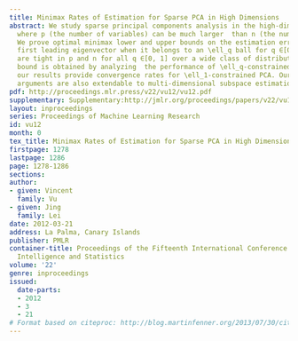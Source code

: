 ```yaml
---
title: Minimax Rates of Estimation for Sparse PCA in High Dimensions
abstract: We study sparse principal components analysis in the high-dimensional setting,
  where p (the number of variables) can be much larger  than n (the number of observations).
  We prove optimal minimax lower and upper bounds on the estimation error for the
  first leading eigenvector when it belongs to an \ell_q ball for q ∈[0,1]. Our bounds
  are tight in p and n for all q ∈[0, 1] over a wide class of distributions. The upper
  bound is obtained by analyzing  the performance of \ell_q-constrained PCA. In particular,
  our results provide convergence rates for \ell_1-constrained PCA. Our methods and
  arguments are also extendable to multi-dimensional subspace estimation.
pdf: http://proceedings.mlr.press/v22/vu12/vu12.pdf
supplementary: Supplementary:http://jmlr.org/proceedings/papers/v22/vu12/vu12Supple.pdf
layout: inproceedings
series: Proceedings of Machine Learning Research
id: vu12
month: 0
tex_title: Minimax Rates of Estimation for Sparse PCA in High Dimensions
firstpage: 1278
lastpage: 1286
page: 1278-1286
sections: 
author:
- given: Vincent
  family: Vu
- given: Jing
  family: Lei
date: 2012-03-21
address: La Palma, Canary Islands
publisher: PMLR
container-title: Proceedings of the Fifteenth International Conference on Artificial
  Intelligence and Statistics
volume: '22'
genre: inproceedings
issued:
  date-parts:
  - 2012
  - 3
  - 21
# Format based on citeproc: http://blog.martinfenner.org/2013/07/30/citeproc-yaml-for-bibliographies/
---
```

